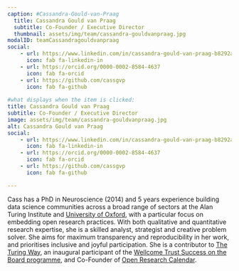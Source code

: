 ```yaml
---
caption: #Cassandra-Gould-van-Praag
  title: Cassandra Gould van Praag
  subtitle: Co-Founder / Executive Director
  thumbnail: assets/img/team/cassandra-gouldvanpraag.jpg
modalID: teamCassandragouldvanpraag
social:
    - url: https://www.linkedin.com/in/cassandra-gould-van-praag-b8292a16/
      icon: fab fa-linkedin-in
    - url: https://orcid.org/0000-0002-8584-4637
      icon: fab fa-orcid
    - url: https://github.com/cassgvp
      icon: fab fa-github
  
#what displays when the item is clicked:
title: Cassandra Gould van Praag
subtitle: Co-Founder / Executive Director
image: assets/img/team/cassandra-gouldvanpraag.jpg
alt: Cassandra Gould van Praag
social:
    - url: https://www.linkedin.com/in/cassandra-gould-van-praag-b8292a16/
      icon: fab fa-linkedin-in
    - url: https://orcid.org/0000-0002-8584-4637
      icon: fab fa-orcid
    - url: https://github.com/cassgvp
      icon: fab fa-github

---
```

Cass has a PhD in Neuroscience (2014) and 5 years experience building data science communities across a broad range of sectors at the Alan Turing Institute and [University of Oxford](https://open.win.ox.ac.uk/pages/open-science/community/Open-WIN-Community/), with a particular focus on embedding open research practices. With both qualitative and quantitative research expertise, she is a skilled analyst, strategist and creative problem solver. She aims for maximum transparency and reproducibility in her work, and prioritises inclusive and joyful participation. She is a contributor to [The Turing Way](https://book.the-turing-way.org), an inaugural participant of the [Wellcome Trust Success on the Board programme](https://www.advance-he.ac.uk/consultancy-and-enhancement/governance/success-on-the-board), and Co-Founder of [Open Research Calendar](https://openresearchcalendar.org).



